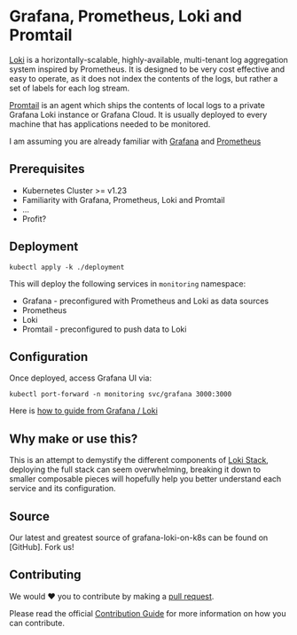 # Grafana, Prometheus, Loki and Promtail

[Loki](https://grafana.com/oss/loki/) is a horizontally-scalable, highly-available, multi-tenant log aggregation system inspired by Prometheus. It is designed to be very cost effective and easy to operate, as it does not index the contents of the logs, but rather a set of labels for each log stream.

[Promtail](https://grafana.com/docs/loki/latest/clients/promtail/) is an agent which ships the contents of local logs to a private Grafana Loki instance or Grafana Cloud. It is usually deployed to every machine that has applications needed to be monitored.

I am assuming you are already familiar with [Grafana](https://grafana.com/oss/grafana/) and [Prometheus](https://prometheus.io/docs/prometheus/latest/getting_started/)

## Prerequisites
- Kubernetes Cluster >= v1.23
- Familiarity with Grafana, Prometheus, Loki and Promtail
- ...
- Profit?

## Deployment

```shell
kubectl apply -k ./deployment
```

This will deploy the following services in `monitoring` namespace:

- Grafana - preconfigured with Prometheus and Loki as data sources
- Prometheus
- Loki
- Promtail - preconfigured to push data to Loki

## Configuration

Once deployed, access Grafana UI via:

```shell
kubectl port-forward -n monitoring svc/grafana 3000:3000
```

Here is [how to guide from Grafana / Loki](https://grafana.com/docs/loki/latest/)

## Why make or use this?

This is an attempt to demystify the different components of [Loki Stack](https://github.com/grafana/helm-charts), deploying the full stack can seem overwhelming, breaking it down to smaller composable pieces will hopefully help you better understand each service and its configuration.

## Source

Our latest and greatest source of grafana-loki-on-k8s can be found on [GitHub]. Fork us!

## Contributing

We would :heart: you to contribute by making a [pull request](https://github.com/saidsef/grafana-loki-on-k8s/pulls).

Please read the official [Contribution Guide](./CONTRIBUTING.md) for more information on how you can contribute.
